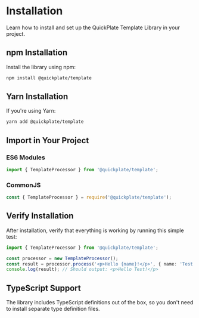 # Installation

Learn how to install and set up the QuickPlate Template Library in your project.

## npm Installation

Install the library using npm:

```bash
npm install @quickplate/template
```

## Yarn Installation

If you're using Yarn:

```bash
yarn add @quickplate/template
```

## Import in Your Project

### ES6 Modules
```typescript
import { TemplateProcessor } from '@quickplate/template';
```

### CommonJS
```javascript
const { TemplateProcessor } = require('@quickplate/template');
```

## Verify Installation

After installation, verify that everything is working by running this simple test:

```typescript
import { TemplateProcessor } from '@quickplate/template';

const processor = new TemplateProcessor();
const result = processor.process('<p>Hello {name}!</p>', { name: 'Test' });
console.log(result); // Should output: <p>Hello Test!</p>
```

## TypeScript Support

The library includes TypeScript definitions out of the box, so you don't need to install separate type definition files.